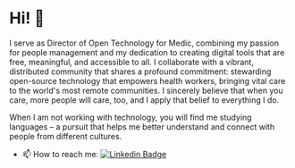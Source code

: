 # Hi! 👋

I serve as Director of Open Technology for Medic, combining my passion for people management and my dedication to creating digital tools that are free, meaningful, and accessible to all. I collaborate with a vibrant, distributed community that shares a profound commitment: stewarding open-source technology that empowers health workers, bringing vital care to the world's most remote communities. I sincerely believe that when you care, more people will care, too, and I apply that belief to everything I do. 

When I am not working with technology, you will find me studying languages – a pursuit that helps me better understand and connect with people from different cultures.

- 📫 How to reach me: [![Linkedin Badge](https://img.shields.io/badge/-andrablaj-blue?style=flat&logo=Linkedin&logoColor=white)](https://www.linkedin.com/in/andrablaj/)

<!---
### :fire: My Stats

[![GitHub Streak](http://github-readme-streak-stats.herokuapp.com?user=andrablaj&theme=dark&hide_border=true)](https://git.io/streak-stats)

  <img src="https://github-readme-stats.vercel.app/api?username=andrablaj&show_icons=true&theme=ADD_THEME_HERE" width="400">
-->
